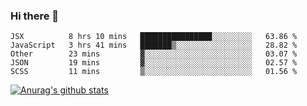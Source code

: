 ### Hi there 👋



<!--
**webB1an/webB1an** is a ✨ _special_ ✨ repository because its `README.md` (this file) appears on your GitHub profile.

Here are some ideas to get you started:

- 🔭 I’m currently working on ...
- 🌱 I’m currently learning ...
- 👯 I’m looking to collaborate on ...
- 🤔 I’m looking for help with ...
- 💬 Ask me about ...
- 📫 How to reach me: ...
- 😄 Pronouns: ...
- ⚡ Fun fact: ...
-->

<!--START_SECTION:waka-->
```text
JSX          8 hrs 10 mins   ████████████████░░░░░░░░░   63.86 % 
JavaScript   3 hrs 41 mins   ███████▒░░░░░░░░░░░░░░░░░   28.82 % 
Other        23 mins         ▓░░░░░░░░░░░░░░░░░░░░░░░░   03.07 % 
JSON         19 mins         ▓░░░░░░░░░░░░░░░░░░░░░░░░   02.57 % 
SCSS         11 mins         ▒░░░░░░░░░░░░░░░░░░░░░░░░   01.56 % 
```
<!--END_SECTION:waka-->


[![Anurag's github stats](https://github-readme-stats.vercel.app/api?username=webB1an&show_icons=true&theme=radical)](https://github.com/anuraghazra/github-readme-stats)


